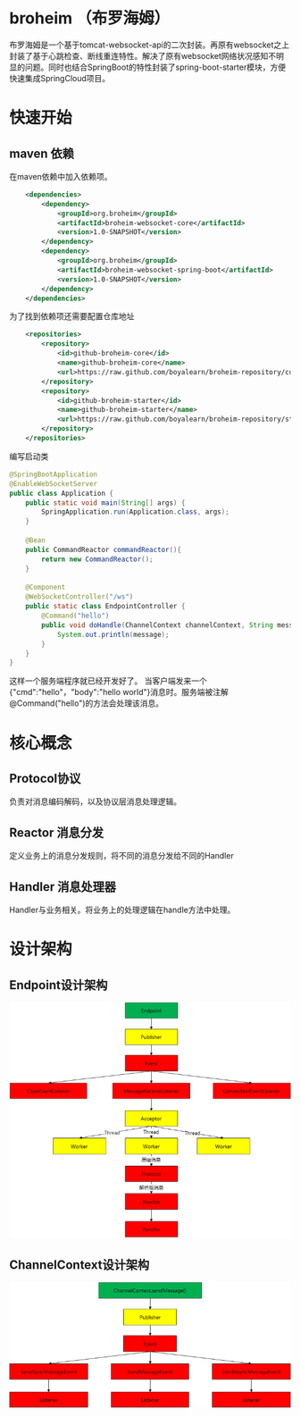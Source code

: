 # broheim （布罗海姆）

布罗海姆是一个基于tomcat-websocket-api的二次封装。再原有websocket之上封装了基于心跳检查、断线重连特性。解决了原有websocket网络状况感知不明显的问题。同时也结合SpringBoot的特性封装了spring-boot-starter模块，方便快速集成SpringCloud项目。

# 快速开始


## maven 依赖

在maven依赖中加入依赖项。

```xml
    <dependencies>
        <dependency>
            <groupId>org.broheim</groupId>
            <artifactId>broheim-websocket-core</artifactId>
            <version>1.0-SNAPSHOT</version>
        </dependency>
        <dependency>
            <groupId>org.broheim</groupId>
            <artifactId>broheim-websocket-spring-boot</artifactId>
            <version>1.0-SNAPSHOT</version>
        </dependency>
    </dependencies>
```

为了找到依赖项还需要配置仓库地址

```xml
    <repositories>
        <repository>
            <id>github-broheim-core</id>
            <name>github-broheim-core</name>
            <url>https://raw.github.com/boyalearn/broheim-repository/core</url>
        </repository>
        <repository>
            <id>github-broheim-starter</id>
            <name>github-broheim-starter</name>
            <url>https://raw.github.com/boyalearn/broheim-repository/starter</url>
        </repository>
    </repositories>
```

编写启动类

```java
@SpringBootApplication
@EnableWebSocketServer
public class Application {
    public static void main(String[] args) {
        SpringApplication.run(Application.class, args);
    }
    
    @Bean
    public CommandReactor commandReactor(){
        return new CommandReactor();
    }

    @Component
    @WebSocketController("/ws")
    public static class EndpointController {
        @Command("hello")
        public void doHandle(ChannelContext channelContext, String message) {
            System.out.println(message);
        }
    }
}
```

这样一个服务端程序就已经开发好了。
当客户端发来一个{"cmd":"hello"，"body":"hello world"}消息时。服务端被注解@Command("hello")的方法会处理该消息。

# 核心概念
## Protocol协议 
负责对消息编码解码，以及协议层消息处理逻辑。

## Reactor 消息分发
定义业务上的消息分发规则，将不同的消息分发给不同的Handler

## Handler 消息处理器
Handler与业务相关。将业务上的处理逻辑在handle方法中处理。

# 设计架构

## Endpoint设计架构

![Endpoint](./doc/Endpoint.png)

## ChannelContext设计架构

![ChannelContext](./doc/ChannelContext.png)
